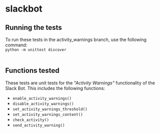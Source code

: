 # slackbot
## Running the tests
To run these tests in the activity_warnings branch, use the following command:<br />
    `python -m unittest discover`<br /><br />
## Functions tested
These tests are unit tests for the *"Activity Warnings"* functionality of the Slack Bot. This includes the following functions:<br />
 - `enable_activity_warnings()`<br />
 - `disable_activity_warnings()`<br />
 - `set_activity_warnings_threshold()`<br />
 - `set_activity_warnings_content()`<br />
 - `check_activity()`<br />
 - `send_activity_warning()` <br />